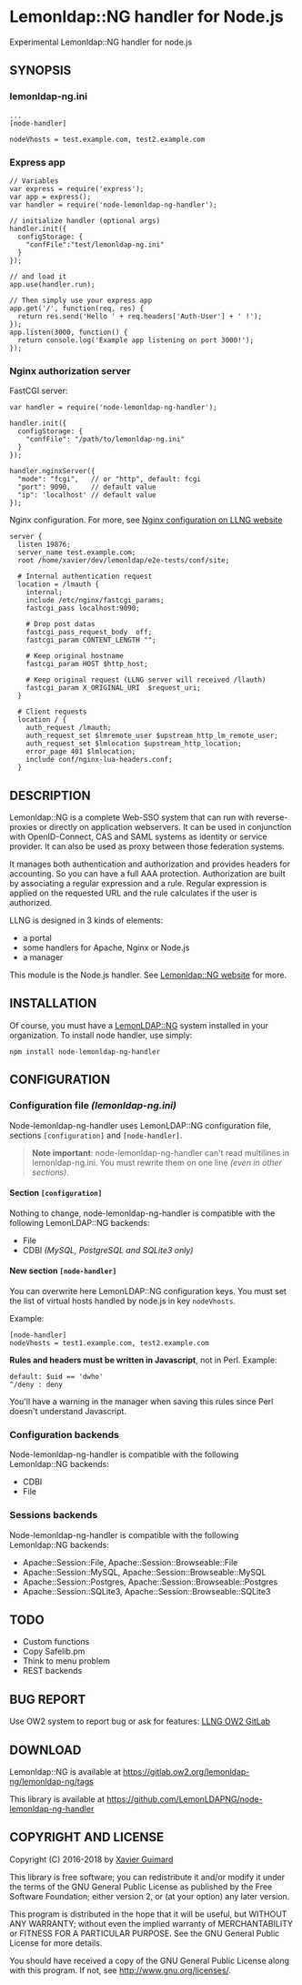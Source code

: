 # Lemonldap::NG handler for Node.js

Experimental Lemonldap::NG handler for node.js

## SYNOPSIS

### lemonldap-ng.ini
```
...
[node-handler]

nodeVhosts = test.example.com, test2.example.com
```

### Express app
```
// Variables
var express = require('express');
var app = express();
var handler = require('node-lemonldap-ng-handler');

// initialize handler (optional args)
handler.init({
  configStorage: {
    "confFile":"test/lemonldap-ng.ini"
  }
});

// and load it
app.use(handler.run);

// Then simply use your express app
app.get('/', function(req, res) {
  return res.send('Hello ' + req.headers['Auth-User'] + ' !');
});
app.listen(3000, function() {
  return console.log('Example app listening on port 3000!');
});
```

### Nginx authorization server

FastCGI server:
```
var handler = require('node-lemonldap-ng-handler');

handler.init({
  configStorage: {
    "confFile": "/path/to/lemonldap-ng.ini"
  }
});

handler.nginxServer({
  "mode": "fcgi",   // or "http", default: fcgi
  "port": 9090,     // default value
  "ip": 'localhost' // default value
});
```

Nginx configuration. For more, see [Nginx configuration on LLNG website](https://lemonldap-ng.org/documentation/2.0/configvhost#nginx_configuration)
```
server {
  listen 19876;
  server_name test.example.com;
  root /home/xavier/dev/lemonldap/e2e-tests/conf/site;

  # Internal authentication request
  location = /lmauth {
    internal;
    include /etc/nginx/fastcgi_params;
    fastcgi_pass localhost:9090;

    # Drop post datas
    fastcgi_pass_request_body  off;
    fastcgi_param CONTENT_LENGTH "";

    # Keep original hostname
    fastcgi_param HOST $http_host;

    # Keep original request (LLNG server will received /llauth)
    fastcgi_param X_ORIGINAL_URI  $request_uri;
  }

  # Client requests
  location / {
    auth_request /lmauth;
    auth_request_set $lmremote_user $upstream_http_lm_remote_user;
    auth_request_set $lmlocation $upstream_http_location;
    error_page 401 $lmlocation;
    include conf/nginx-lua-headers.conf;
  }

```

## DESCRIPTION

Lemonldap::NG is a complete Web-SSO system that can run with reverse-proxies
or directly on application webservers. It can be used in conjunction with
OpenID-Connect, CAS and SAML systems as identity or service provider. It can
also be used as proxy between those federation systems.

It manages both authentication and authorization and provides headers for
accounting. So you can have a full AAA protection. Authorization are built by
associating a regular expression and a rule. Regular expression is applied on
the requested URL and the rule calculates if the user is authorized.

LLNG is designed in 3 kinds of elements:
* a portal
* some handlers for Apache, Nginx or Node.js
* a manager

This module is the Node.js handler. See [Lemonldap::NG website](http://lemonldap-ng.org)
for more.

## INSTALLATION

Of course, you must have a [LemonLDAP::NG](https://lemonldap-ng.org) system
installed in your organization. To install node handler, use simply:

    npm install node-lemonldap-ng-handler

## CONFIGURATION

### Configuration file *(lemonldap-ng.ini)*

Node-lemonldap-ng-handler uses LemonLDAP::NG configuration file, sections
`[configuration]` and `[node-handler]`.

> **Note important**: node-lemonldap-ng-handler can't read multilines in
lemonldap-ng.ini. You must rewrite them on one line *(even in other sections)*.

#### Section `[configuration]`

Nothing to change, node-lemonldap-ng-handler is compatible with the following
LemonLDAP::NG backends:
* File
* CDBI _(MySQL, PostgreSQL and SQLite3 only)_

#### New section `[node-handler]`

You can overwrite here LemonLDAP::NG configuration keys. You must set the list
of virtual hosts handled by node.js in key `nodeVhosts`.

Example:

    [node-handler]
    nodeVhosts = test1.example.com, test2.example.com

**Rules and headers must be written in Javascript**, not in Perl. Example:

    default: $uid == 'dwho'
    ^/deny : deny

You'll have a warning in the manager when saving this rules since Perl doesn't
understand Javascript.

### Configuration backends

Node-lemonldap-ng-handler is compatible with the following Lemonldap::NG
backends:
* CDBI
* File

### Sessions backends

Node-lemonldap-ng-handler is compatible with the following Lemonldap::NG
backends:
* Apache::Session::File, Apache::Session::Browseable::File
* Apache::Session::MySQL, Apache::Session::Browseable::MySQL
* Apache::Session::Postgres, Apache::Session::Browseable::Postgres
* Apache::Session::SQLite3, Apache::Session::Browseable::SQLite3

## TODO

* Custom functions
* Copy Safelib.pm
* Think to menu problem
* REST backends

## BUG REPORT

Use OW2 system to report bug or ask for features:
[LLNG OW2 GitLab](https://gitlab.ow2.org/lemonldap-ng/lemonldap-ng/issues)

## DOWNLOAD

Lemonldap::NG is available at
https://gitlab.ow2.org/lemonldap-ng/lemonldap-ng/tags

This library is available at
https://github.com/LemonLDAPNG/node-lemonldap-ng-handler

## COPYRIGHT AND LICENSE

Copyright (C) 2016-2018 by [Xavier Guimard](mailto:x.guimard@free.fr)

This library is free software; you can redistribute it and/or modify
it under the terms of the GNU General Public License as published by
the Free Software Foundation; either version 2, or (at your option)
any later version.

This program is distributed in the hope that it will be useful,
but WITHOUT ANY WARRANTY; without even the implied warranty of
MERCHANTABILITY or FITNESS FOR A PARTICULAR PURPOSE.  See the
GNU General Public License for more details.

You should have received a copy of the GNU General Public License
along with this program.  If not, see http://www.gnu.org/licenses/.

